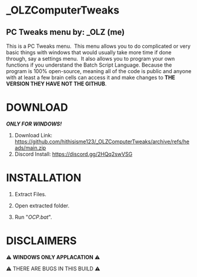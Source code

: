 # _OLZComputerTweaks
## PC Tweaks menu by: _OLZ (me)

This is a PC Tweaks menu. 
This menu allows you to do complicated or very basic things with windows that would usually take more time if done through, say a settings menu. 
It also allows you to program your own functions if you understand the Batch Script Language. Because the program is 100% open-source, meaning all of the code is public and anyone with at least a few brain cells can access it and make changes to **THE VERSION THEY HAVE NOT THE GITHUB**.

# DOWNLOAD

***ONLY FOR WINDOWS!***
1. Download Link: https://github.com/hithisisme123/_OLZComputerTweaks/archive/refs/heads/main.zip
2. Discord Install: https://discord.gg/2HQq2swVSG

# INSTALLATION

1. Extract Files.

3. Open extracted folder.

4. Run "*OCP.bat*".

# DISCLAIMERS

⚠️ **WINDOWS ONLY APPLACATION** ⚠️

⚠️  THERE ARE BUGS IN THIS BUILD ⚠️
